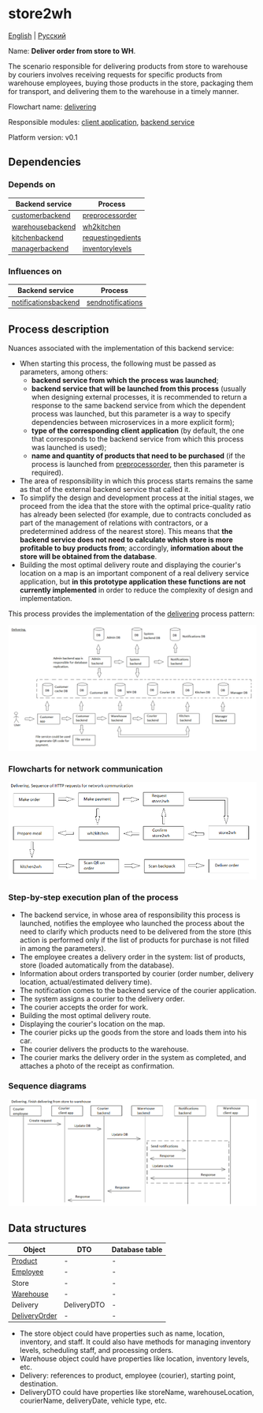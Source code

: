 # store2wh

[English](store2wh.md) | [Русский](store2wh.ru.md)

Name: **Deliver order from store to WH**.

The scenario responsible for delivering products from store to warehouse by couriers involves receiving requests for specific products from warehouse employees, buying those products in the store, packaging them for transport, and delivering them to the warehouse in a timely manner.

Flowchart name: [delivering](../../flowchartsteps/delivering/README.md)

Responsible modules: [client application](../../frontend/courierclient.md), [backend service](../../backend/courierbackend.md)

Platform version: v0.1

## Dependencies

### Depends on

| Backend service | Process |
| --- | ---- |
| [customerbackend](../../backend/customerbackend.md) | [preprocessorder](../delivering/preprocessorder.md) |
| [warehousebackend](../../backend/warehousebackend.md) | [wh2kitchen](../warehouse/wh2kitchen.md) |
| [kitchenbackend](../../backend/kitchenbackend.md) | [requestingedients](../kitchen/requestingedients.md) |
| [managerbackend](../../backend/managerbackend.md) | [inventorylevels](../manager/inventorylevels.md) |

### Influences on

| Backend service | Process |
| --- | ---- |
| [notificationsbackend](../../backend/notificationsbackend.md) | [sendnotifications](../notificationsbackend/sendnotifications.md) |

## Process description

Nuances associated with the implementation of this backend service:
- When starting this process, the following must be passed as parameters, among others:
    - **backend service from which the process was launched**;
    - **backend service that will be launched from this process** (usually when designing external processes, it is recommended to return a response to the same backend service from which the dependent process was launched, but this parameter is a way to specify dependencies between microservices in a more explicit form);
    - **type of the corresponding client application** (by default, the one that corresponds to the backend service from which this process was launched is used);
    - **name and quantity of products that need to be purchased** (if the process is launched from [preprocessorder](../delivering/preprocessorder.ru.md), then this parameter is required).
- The area of responsibility in which this process starts remains the same as that of the external backend service that called it.
- To simplify the design and development process at the initial stages, we proceed from the idea that the store with the optimal price-quality ratio has already been selected (for example, due to contracts concluded as part of the management of relations with contractors, or a predetermined address of the nearest store). This means that **the backend service does not need to calculate which store is more profitable to buy products from**; accordingly, **information about the store will be obtained from the database**.
- Building the most optimal delivery route and displaying the courier's location on a map is an important component of a real delivery service application, but **in this prototype application these functions are not currently implemented** in order to reduce the complexity of design and implementation.

This process provides the implementation of the [delivering](../../flowchartsteps/delivering/README.ru.md) process pattern:

![delivering_overall](../../img/processpatterns/delivering_overall.png)

### Flowcharts for network communication

![overall.delivering](../../img/flowcharts/overall.delivering.png)

### Step-by-step execution plan of the process

- The backend service, in whose area of responsibility this process is launched, notifies the employee who launched the process about the need to clarify which products need to be delivered from the store (this action is performed only if the list of products for purchase is not filled in among the parameters).
- The employee creates a delivery order in the system: list of products, store (loaded automatically from the database).
- Information about orders transported by courier (order number, delivery location, actual/estimated delivery time).
- The notification comes to the backend service of the courier application.
- The system assigns a courier to the delivery order.
- The courier accepts the order for work.
- Building the most optimal delivery route.
- Displaying the courier's location on the map.
- The courier picks up the goods from the store and loads them into his car.
- The courier delivers the products to the warehouse.
- The courier marks the delivery order in the system as completed, and attaches a photo of the receipt as confirmation.

### Sequence diagrams

![delivering.finishstore2wh](../../img/sequencediagram/delivering.finishstore2wh.png)

## Data structures

| Object | DTO | Database table |
| --- | ---- | --- |
| [Product](https://github.com/alexeysp11/workflow-lib/blob/main/src/Models/Business/Products/Product.cs) | - | - |
| [Employee](https://github.com/alexeysp11/workflow-lib/blob/main/src/Models/Business/InformationSystem/Employee.cs) | - | - |
| Store | - | - |
| [Warehouse](https://github.com/alexeysp11/workflow-lib/blob/main/src/Models/Business/InformationSystem/Warehouse.cs) | - | - |
| Delivery | DeliveryDTO | - |
| [DeliveryOrder](https://github.com/alexeysp11/workflow-lib/blob/main/src/Models/Business/BusinessDocuments/DeliveryOrder.cs) | - | - |

- The store object could have properties such as name, location, inventory, and staff. It could also have methods for managing inventory levels, scheduling staff, and processing orders.
- Warehouse object could have properties like location, inventory levels, etc. 
- Delivery: references to product, employee (courier), starting point, destination.
- DeliveryDTO could have properties like storeName, warehouseLocation, courierName, deliveryDate, vehicle type, etc.
